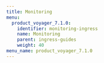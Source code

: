 ```yaml
---
title: Monitoring
menu:
  product_voyager_7.1.0:
    identifier: monitoring-ingress
    name: Monitoring
    parent: ingress-guides
    weight: 40
menu_name: product_voyager_7.1.0
---
```


